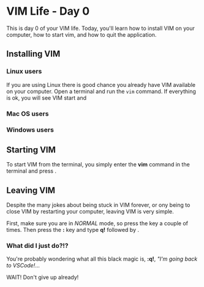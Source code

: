 # VIM Life - Day 0

This is day 0 of your VIM life. Today, you'll learn how to install VIM on your computer, how to start vim, and how to quit the application. 


## Installing VIM

### Linux users

If you are using Linux there is good chance you already have VIM available on your computer. Open a terminal and run the `vim` command. If everything is ok, you will see VIM start and 


### Mac OS users

### Windows users

## Starting VIM

To start VIM from the terminal, you simply enter the **vim** command in the terminal and press *<ENTER>*. 


## Leaving VIM

Despite the many jokes about being stuck in VIM forever, or ony being to close VIM by restarting your computer, leaving VIM is very simple. 

First, make sure you are in *NORMAL* mode, so press the *<ESC>* key a couple of times. Then press the **:** key and type **q!** followed by *<ENTER>*. 

### What did I just do?!?

You're probably wondering what all this black magic is, **:q!<ENTER>**, *"I'm going back to VSCode!*...

WAIT! Don't give up already! 


